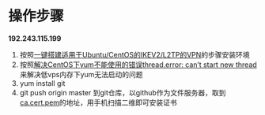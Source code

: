 操作步骤
====
**192.243.115.199**

1. 按照[一键搭建适用于Ubuntu/CentOS的IKEV2/L2TP的VPN](https://github.com/quericy/one-key-ikev2-vpn)的步骤安装环境
2. 按照[解决CentOS下yum不能使用的错误thread.error: can’t start new thread](http://www.xxkwz.cn/1583.html)来解决低vps内存下yum无法启动的问题
3. yum install git
4. git push origin master 到git仓库，以github作为文件服务器，取到[ca.cert.pem](https://raw.githubusercontent.com/luchigster/myvpn/master/my_key/ca.cert.pem)的地址，用手机扫描二维即可安装证书
